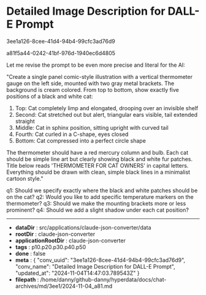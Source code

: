 # Detailed Image Description for DALL-E Prompt

3ee1a126-8cee-41d4-94b4-99cfc3ad76d9

a81f5a44-0242-41bf-976d-1940ec6d4805

 Let me revise the prompt to be even more precise and literal for the AI:

"Create a single panel comic-style illustration with a vertical thermometer gauge on the left side, mounted with two gray metal brackets. The background is cream colored. From top to bottom, show exactly five positions of a black and white cat:
1. Top: Cat completely limp and elongated, drooping over an invisible shelf
2. Second: Cat stretched out but alert, triangular ears visible, tail extended straight
3. Middle: Cat in sphinx position, sitting upright with curved tail
4. Fourth: Cat curled in a C-shape, eyes closed
5. Bottom: Cat compressed into a perfect circle shape

The thermometer should have a red mercury column and bulb. Each cat should be simple line art but clearly showing black and white fur patches. Title below reads 'THERMOMETER FOR CAT OWNERS' in capital letters. Everything should be drawn with clean, simple black lines in a minimalist cartoon style."

q1: Should we specify exactly where the black and white patches should be on the cat?
q2: Would you like to add specific temperature markers on the thermometer?
q3: Should we make the mounting brackets more or less prominent?
q4: Should we add a slight shadow under each cat position?

---

* **dataDir** : src/applications/claude-json-converter/data
* **rootDir** : claude-json-converter
* **applicationRootDir** : claude-json-converter
* **tags** : p10.p20.p30.p40.p50
* **done** : false
* **meta** : {
  "conv_uuid": "3ee1a126-8cee-41d4-94b4-99cfc3ad76d9",
  "conv_name": "Detailed Image Description for DALL-E Prompt",
  "updated_at": "2024-11-04T14:47:03.789543Z"
}
* **filepath** : /home/danny/github-danny/hyperdata/docs/chat-archives/md/3ee1/2024-11-04_a81.md
